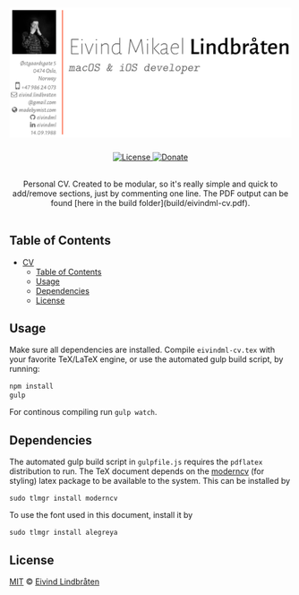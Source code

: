 # ![Sample](assets/sample.png)

<p align="center">

<a href="license">
<img alt="License" src="https://img.shields.io/github/license/eivindml/cv.svg">
</a>

<a href="https://www.paypal.me/eivindml">
<img alt="Donate" src="https://img.shields.io/badge/$-donate-ff69b4.svg?maxAge=2592000&amp;style=flat">
</a>

<br />
<br />
</p>

<p align="center">
Personal CV. Created to be modular, so it's really simple and quick to add/remove sections, just by commenting one line. The PDF output can be found [here in the build folder](build/eivindml-cv.pdf).

<br />
<br />
</p>

## Table of Contents

- [CV](#)
    - [Table of Contents](#table-of-contents)
    - [Usage](#usage)
    - [Dependencies](#installation)
    - [License](#license)

## Usage

Make sure all dependencies are installed. Compile `eivindml-cv.tex` with your favorite TeX/LaTeX engine, or use the automated gulp build script, by running:

```
npm install
gulp
```

For continous compiling run `gulp watch`.

## Dependencies

The automated gulp build script in `gulpfile.js` requires the `pdflatex` distribution to run. The TeX document depends on the [moderncv](https://www.ctan.org/pkg/moderncv?lang=en) (for styling) latex package to be available to the system. This can be installed by

```
sudo tlmgr install moderncv
```

To use the font used in this document, install it by

```
sudo tlmgr install alegreya
```

## License

[MIT](license) © [Eivind Lindbråten](http://madebymist.com)

